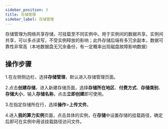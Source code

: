 ```yaml
---
sidebar_position: 3
title: 存储管理
sidebar_label: 存储管理
---
```

存储管理为网络共享存储，可挂载至不同实例中。用于实例间的数据共享。实例间共享，可以多点读写，不受实例释放的影响；此外存储后端有多冗余副本，数据可靠性非常高（本地数据盘无冗余备份，有一定概率出现磁盘故障影响数据）

<!-- 优势：实例间共享，可以多点读写，不受实例释放的影响；此外存储后端有多冗余副本，数据可靠性非常高（本地数据盘无冗余备份，有一定概率出现磁盘故障影响数据）

劣势：IO性能一般

推荐使用方法：将重要数据或代码存放于文件存储中，所有实例共享，便利的同时数据可靠性也有保障；在训练时，需要高IO性能的数据（如训练数据），先拷贝到实例本地数据盘，从本地盘读数据获得更好的IO性能。如此兼顾便利、安全和性能。 -->

## 操作步骤
1.在左侧侧边栏，选择**存储管理**，默认进入存储管理页面。

2.点击**创建存储**，进入新建存储页面，选择**存储所在地区**、**付费方式**、**存储类别**、**存储大小**，输入**存储名称**，点击**立即创建**即可使用。

3.在指定存储所在行，选择**操作**>**上传文件**。

4.进入**我的算力实例**页面，点击具体的实例，在**存储**中设置存储的挂载路径，确定后即可在实例中用该挂载路径访问文件。


